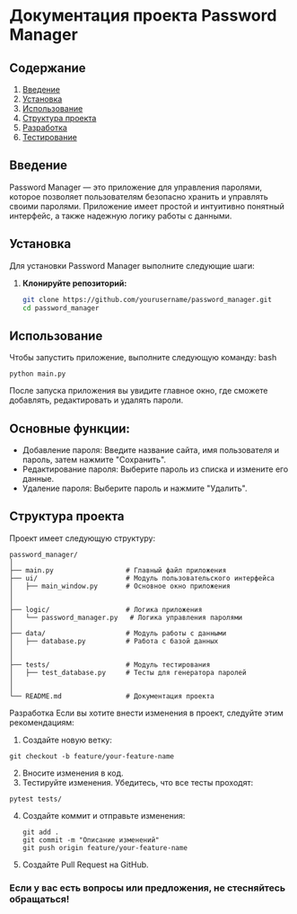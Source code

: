 # Документация проекта Password Manager

## Содержание
1. [Введение](#введение)
2. [Установка](#установка)
3. [Использование](#использование)
4. [Структура проекта](#структура-проекта)
5. [Разработка](#разработка)
6. [Тестирование](#тестирование)

## Введение
Password Manager — это приложение для управления паролями, которое позволяет пользователям безопасно хранить и управлять своими паролями. Приложение имеет простой и интуитивно понятный интерфейс, а также надежную логику работы с данными.

## Установка
Для установки Password Manager выполните следующие шаги:

1. **Клонируйте репозиторий:**
   ```bash
   git clone https://github.com/yourusername/password_manager.git
   cd password_manager

## Использование
Чтобы запустить приложение, выполните следующую команду:
bash

```python main.py```

После запуска приложения вы увидите главное окно, где сможете добавлять, редактировать и удалять пароли.
## Основные функции:

  - Добавление пароля: Введите название сайта, имя пользователя и пароль, затем нажмите "Сохранить".
  - Редактирование пароля: Выберите пароль из списка и измените его данные.
  - Удаление пароля: Выберите пароль и нажмите "Удалить".

## Структура проекта
Проект имеет следующую структуру:

```
password_manager/
│
├── main.py                  # Главный файл приложения
├── ui/                      # Модуль пользовательского интерфейса
│   ├── main_window.py       # Основное окно приложения
│   
│
├── logic/                   # Логика приложения
│   └── password_manager.py   # Логика управления паролями
│
├── data/                    # Модуль работы с данными
│   ├── database.py          # Работа с базой данных
│   
│
├── tests/                   # Модуль тестирования
│   ├── test_database.py     # Тесты для генератора паролей
│   
│
└── README.md                # Документация проекта
```

Разработка
Если вы хотите внести изменения в проект, следуйте этим рекомендациям:

1. Создайте новую ветку:

```git checkout -b feature/your-feature-name```

2. Вносите изменения в код.
3. Тестируйте изменения. Убедитесь, что все тесты проходят:

```pytest tests/```

4. Создайте коммит и отправьте изменения:

    ```
    git add .
    git commit -m "Описание изменений"
    git push origin feature/your-feature-name
    ```
   
5. Создайте Pull Request на GitHub.

### Если у вас есть вопросы или предложения, не стесняйтесь обращаться!
